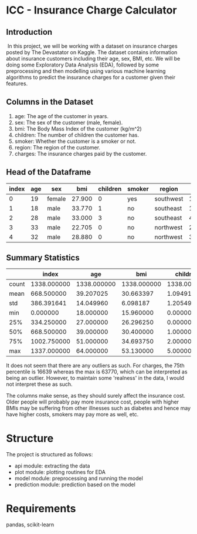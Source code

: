 # ICC - Insurance ​Charge Calculator

## Introduction
​​
In this project, we will be working with a dataset on insurance charges posted by The Devastator on Kaggle. The dataset contains information about insurance customers including their age, sex, BMI, etc. We will be doing some Exploratory Data Analysis (EDA), followed by some preprocessing and then modelling using various machine learning algorithms to predict the insurance charges for a customer given their features.

## Columns in the Dataset

1. age: The age of the customer in years.
2. sex: The sex of the customer (male, female).
3. bmi: The Body Mass Index of the customer (kg/m^2)
4. children: The number of children the customer has.
5. smoker: Whether the customer is a smoker or not.
6. region: The region of the customer.
7. charges: The insurance charges paid by the customer.

## Head of the Dataframe

| index | age | sex    | bmi    | children | smoker | region    | charges     |
|-------|-----|--------|--------|----------|--------|-----------|-------------|
| 0     | 19  | female | 27.900 | 0        | yes    | southwest | 16884.92400 |
| 1     | 18  | male   | 33.770 | 1        | no     | southeast | 1725.55230  |
| 2     | 28  | male   | 33.000 | 3        | no     | southeast | 4449.46200  |
| 3     | 33  | male   | 22.705 | 0        | no     | northwest | 21984.47061 |
| 4     | 32  | male   | 28.880 | 0        | no     | northwest | 3866.85520  |

## Summary Statistics

|         | index       | age        | bmi        | children   | charges     |
|---------|-------------|------------|------------|------------|-------------|
| count   | 1338.000000 | 1338.000000 | 1338.000000 | 1338.000000 | 1338.000000 |
| mean    | 668.500000  | 39.207025  | 30.663397  | 1.094918   | 13270.422265 |
| std     | 386.391641  | 14.049960  | 6.098187   | 1.205493   | 12110.011237 |
| min     | 0.000000    | 18.000000  | 15.960000  | 0.000000   | 1121.873900  |
| 25%     | 334.250000  | 27.000000  | 26.296250  | 0.000000   | 4740.287150  |
| 50%     | 668.500000  | 39.000000  | 30.400000  | 1.000000   | 9382.033000  |
| 75%     | 1002.750000 | 51.000000  | 34.693750  | 2.000000   | 16639.912515 |
| max     | 1337.000000 | 64.000000  | 53.130000  | 5.000000   | 63770.428010 |

It does not seem that there are any outliers as such. For charges, the 75th percentile is 16639 whereas the max is 63770, which can be interpreted as being an outlier. However, to maintain some 'realness' in the data, I would not interpret these as such.

The columns make sense, as they should surely affect the insurance cost. Older people will probably pay more insurance cost, people with higher BMIs may be suffering from other illnesses such as diabetes and hence may have higher costs, smokers may pay more as well, etc.

# Structure

The project is structured as follows:

- api module: extracting the data
- plot module: plotting routines for EDA
- model module: preprocessing and running the model
- prediction module: prediction based on the model

# Requirements
pandas, scikit-learn